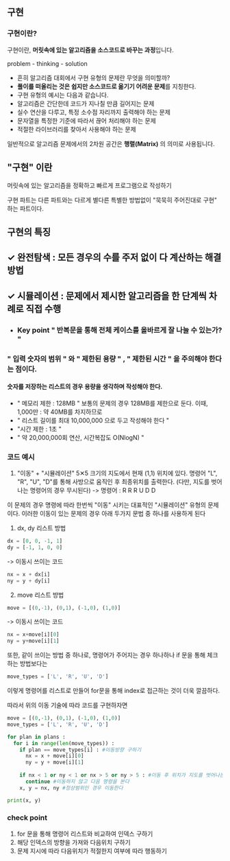 ## 구현
### 구현이란? 
구현이란,  **머릿속에 있는 알고리즘을 소스코드로 바꾸는 과정**입니다.

problem - thinking - solution

+ 흔히 알고리즘 대회에서 구현 유형의 문제란 무엇을 의미할까?
+ **풀이를 떠올리는 것은 쉽지만 소스코드로 옮기기 어려운 문제**를 지칭한다.
+ 구현 유형의 예시는 다음과 같습니다.
+ 알고리즘은 간단한데 코드가 지나칠 만큼 길어지는 문제
+ 실수 연산을 다루고, 특정 소수점 자리까지 출력해야 하는 문제
+ 문자열을 특정한 기준에 따라서 끊어 처리해야 하는 문제
+ 적절한 라이브러리를 찾아서 사용해야 하는 문제

일반적으로 알고리즘 문제에서의 2차원 공간은 **행렬(Matrix)** 의 의미로 사용됩니다.


## "구현" 이란 
머릿속에 있는 알고리즘을 정확하고 빠르게 프로그램으로 작성하기
 

구현 파트는 다른 파트와는 다르게 별다른 특별한 방법없이 "묵묵히 주어진대로 구현" 하는 파트이다.

## 구현의 특징
## ✓ 완전탐색 : 모든 경우의 수를 주저 없이 다 계산하는 해결 방법
## ✓ 시뮬레이션 : 문제에서 제시한 알고리즘을 한 단계씩 차례로 직접 수행
 
 

+ ### **Key point** " 반복문을 통해 전체 케이스를 올바르게 잘 나눌 수 있는가? "

### **" 입력 숫자의 범위 "** 와 **" 제한된 용량 "** , **" 제한된 시간 "** 을 주의해야 한다는 점이다.

#### 숫자를 저장하는 리스트의 경우 용량을 생각하며 작성해야 한다.
+ " 메모리 제한 : 128MB " 보통의 문제의 경우 128MB를 제한으로 둔다. 이때, 1,000만 : 약 40MB를 차지하므로
+ " 리스트 길이를 최대 10,000,000 으로 두고 작성해야 한다 " 
+ "시간 제한 : 1초 "
+ " 약 20,000,000회 연산, 시간복잡도 O(NlogN) "

### 코드 예시
1. "이동" + "시뮬레이션"
5✕5 크기의 지도에서 현재 (1,1) 위치에 있다. 명령어 "L", "R", "U", "D"를 통해 사방으로 움직인 후 최종위치를 출력한다. (다만, 지도를 벗어나는 명령어의 경우 무시된다)
-> 명령어 : R R R U D D

이 문제의 경우 명령에 따라 한번씩 "이동" 시키는 대표적인 "시뮬레이션" 유형의 문제이다.
이러한 이동이 있는 문제의 경우 아래 두가지 문법 중 하나를 사용하게 된다

1) dx, dy 리스트 방법
```python
dx = [0, 0, -1, 1]
dy = [-1, 1, 0, 0]
```

-> 이동시 쓰이는 코드
```python
nx = x + dx[i]
ny = y + dy[i]
```

2) move 리스트 방법
```python
move = [(0,-1), (0,1), (-1,0), (1,0)]
```
-> 이동시 쓰이는 코드
```python
nx = x+move[i][0]
ny = y+move[i][1]
```

또한, 같이 쓰이는 방법 중 하나로, 명령어가 주어지는 경우 하나하나 if 문을 통해 체크하는 방법보다는
```python
move_types = ['L', 'R', 'U', 'D']
```

이렇게 명령어를 리스트로 만들어 for문을 통해 index로 접근하는 것이 더욱 깔끔하다.

따라서 위의 이동 기술에 따라 코드를 구현하자면

```python
move = [(0,-1), (0,1), (-1,0), (1,0)]
move_types = ['L', 'R', 'U', 'D'] 

for plan in plans :
  for i in range(len(move_types)) :
    if plan == move_types[i] : #이동방향 구하기
      nx = x + move[i][0]
      ny = y + move[i][1]
      
    if nx < 1 or ny < 1 or nx > 5 or ny > 5 : #이동 후 위치가 지도를 벗어나는 경우
      continue #이동하지 않고 다음 명령을 본다
    x, y = nx, ny #정상범위인 경우 이동한다

print(x, y)
```

### check point
1. for 문을 통해 명령어 리스트와 비교하여 인덱스 구하기
2. 해당 인덱스의 방향을 가져와 다음위치 구하기
3. 문제 지시에 따라 다음위치가 적절한지 여부에 따라 행동하기
